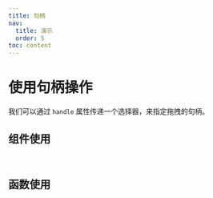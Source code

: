 ```yaml
--- 
title: 句柄
nav:
  title: 演示
  order: 5
toc: content
---
```


# 使用句柄操作

我们可以通过 `handle` 属性传递一个选择器，来指定拖拽的句柄。

## 组件使用
<code src="./demo.tsx"
title="使用组件方式"
description="传递 handle 属性，使用句柄">
</code>

## 函数使用
<code src="./function.tsx"
title="使用函数方式"
description="传递函数选项实现">
</code>
